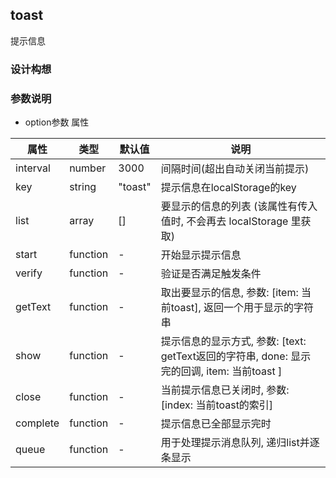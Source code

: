 ## toast
提示信息

### 设计构想


### 参数说明

 - option参数 属性

|属性|类型|默认值|说明|
|--|--|--|--|
| interval | number | 3000 | 间隔时间(超出自动关闭当前提示) |
| key | string | "toast" | 提示信息在localStorage的key |
| list | array | [] | 要显示的信息的列表 (该属性有传入值时, 不会再去 localStorage 里获取) |
| start | function | - | 开始显示提示信息 |
| verify | function | - | 验证是否满足触发条件 |
| getText | function | - | 取出要显示的信息, 参数: [item: 当前toast], 返回一个用于显示的字符串 |
| show | function | - | 提示信息的显示方式, 参数: [text: getText返回的字符串, done: 显示完的回调, item: 当前toast ] |
| close | function | - | 当前提示信息已关闭时, 参数: [index: 当前toast的索引] |
| complete | function | - | 提示信息已全部显示完时 |
| queue | function | - | 用于处理提示消息队列, 递归list并逐条显示 |
